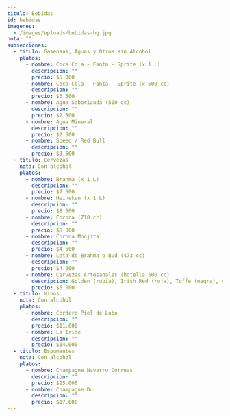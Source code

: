 ```yaml
---
titulo: Bebidas
id: bebidas
imagenes:
  - /images/uploads/bebidas-bg.jpg
nota: ""
subsecciones:
  - titulo: Gaseosas, Aguas y Otros sin Alcohol
    platos:
      - nombre: Coca Cola - Fanta - Sprite (x 1 L)
        descripcion: ""
        precio: $5.000
      - nombre: Coca Cola - Fanta - Sprite (x 500 cc)
        descripcion: ""
        precio: $3.500
      - nombre: Agua Saborizada (500 cc)
        descripcion: ""
        precio: $2.500
      - nombre: Agua Mineral
        descripcion: ""
        precio: $2.500
      - nombre: Speed / Red Bull
        descripcion: ""
        precio: $3.500
  - titulo: Cervezas
    nota: Con alcohol
    platos:
      - nombre: Brahma (x 1 L)
        descripcion: ""
        precio: $7.500
      - nombre: Heineken (x 1 L)
        descripcion: ""
        precio: $8.500
      - nombre: Corona (710 cc)
        descripcion: ""
        precio: $8.000
      - nombre: Corona Monjita
        descripcion: ""
        precio: $4.500
      - nombre: Lata de Brahma o Bud (473 cc)
        descripcion: ""
        precio: $4.000
      - nombre: Cervezas Artesanales (botella 500 cc)
        descripcion: Golden (rubia), Irish Red (roja), Toffe (negra), American IPA
        precio: $5.000
  - titulo: Vinos
    nota: Con alcohol
    platos:
      - nombre: Cordero Piel de Lobo
        descripcion: ""
        precio: $11.000
      - nombre: La Iride
        descripcion: ""
        precio: $14.000
  - titulo: Espumantes
    nota: Con alcohol
    platos:
      - nombre: Champagne Navarro Correas
        descripcion: ""
        precio: $25.000
      - nombre: Champagne Du
        descripcion: ""
        precio: $17.000
---
```

